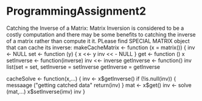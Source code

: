 # ProgrammingAssignment2
Catching the Inverse of a Matrix:
Matrix Inversion is considered to be a costly computation and there may be some benefits to catching the inverse of a matrix rather than compute it it.
PLease find SPECIAL MATRIX object that can cache its inverse:
makeCacheMatrix <- function (x = matrix()) {
    inv <- NULL
    set <- function (y) {
       x <<- y
       inv << - NULL
}
get <- function () x
setInverse <- function(inverse) inv <<- inverse
getInverse <- function() inv
list(set = set,
setInverse = setInverse
getInverse = getInverse

cacheSolve <- function(x,...) {
    inv <- x$getInverse()
    if (!is.null(inv)) {
       messaage ("getting catched data"
       return(inv)
}
mat <- x$get()
inv <- solve (mat,...)
x$setInverse(imv)
inv
}
